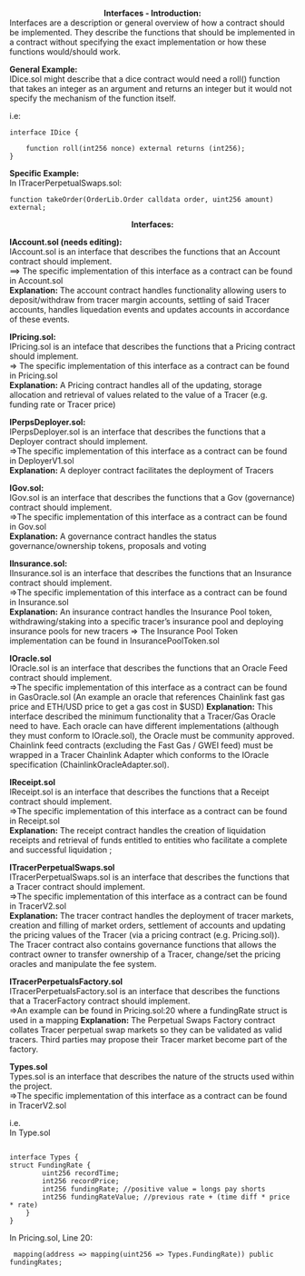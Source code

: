 **<center>Interfaces - Introduction:</center>**
Interfaces are a description or general overview  of how a contract should be implemented. They describe the functions 
that should be implemented  in a contract without specifying  the exact implementation or how these functions would/should work. 

**General Example:**  
IDice.sol might describe that a dice contract would need a roll() function that takes an integer as an argument and returns an integer 
but it would not specify the mechanism of the function itself. 

i.e:
```
interface IDice {

    function roll(int256 nonce) external returns (int256);
}
```

**Specific Example:**  
  In ITracerPerpetualSwaps.sol: 
  ```
function takeOrder(OrderLib.Order calldata order, uint256 amount) external;
```

**<center>Interfaces:</center>**


**IAccount.sol (needs editing):**   
IAccount.sol is an interface  that describes the functions that an Account contract should implement.     
==> The specific implementation of this interface as a contract can be found in Account.sol   
**Explanation:** The account contract handles functionality allowing users to deposit/withdraw from tracer margin accounts, settling of said Tracer accounts, handles liquedation events and updates accounts in accordance of these events.

**IPricing.sol:**  
IPricing.sol is an inteface that describes the functions that a Pricing contract should implement.   
=> The specific implementation of this interface as a contract can be found in Pricing.sol   
**Explanation:** A Pricing contract handles all of the updating, storage allocation and retrieval of values related to the value of a Tracer (e.g. funding rate or Tracer price)

**IPerpsDeployer.sol:**  
IPerpsDeployer.sol is an interface that describes the functions that a Deployer contract should implement.   
=>The specific implementation of this interface as a contract can be found in DeployerV1.sol   
**Explanation:** A deployer contract facilitates the deployment of Tracers

**IGov.sol:**  
IGov.sol is an interface that describes the functions that a Gov (governance) contract should implement.   
=>The specific implementation of this interface as a contract can be found in Gov.sol   
**Explanation:** A governance contract handles the status governance/ownership tokens, proposals and voting 

**IInsurance.sol:**  
IInsurance.sol is an interface that describes the functions that an Insurance contract should implement.   
=>The specific implementation of this interface as a contract can be found in Insurance.sol   
**Explanation:** An insurance contract handles the Insurance Pool token, withdrawing/staking into a specific tracer’s insurance pool and deploying insurance pools for new tracers 
=> The Insurance Pool Token implementation can be found in InsurancePoolToken.sol 

**IOracle.sol**   
IOracle.sol is an interface that describes the functions that an Oracle Feed contract should implement.   
=>The specific implementation of this interface as a contract can be found in GasOracle.sol (An example an oracle that references Chainlink fast gas price and ETH/USD price to get a gas cost in $USD)
**Explanation:** This interface described the minimum functionality that a Tracer/Gas Oracle need to have. Each oracle can have different implementations (although they must conform to IOracle.sol), the Oracle must be community approved. Chainlink feed contracts (excluding the Fast Gas / GWEI feed) must be wrapped in a Tracer Chainlink Adapter which conforms to the IOracle specification (ChainlinkOracleAdapter.sol).

**IReceipt.sol**   
IReceipt.sol is an interface that describes the functions that a Receipt contract should implement.   
=>The specific implementation of this interface as a contract can be found in Receipt.sol   
**Explanation:** The receipt contract handles the creation of liquidation  receipts and retrieval  of funds entitled to entities who facilitate a complete and successful liquidation ; 

**ITracerPerpetualSwaps.sol**   
ITracerPerpetualSwaps.sol is an interface that describes the functions that a Tracer contract should implement.   
=>The specific implementation of this interface as a contract can be found in TracerV2.sol   
**Explanation:** The tracer contract handles the deployment  of tracer markets, creation and filling of market orders, settlement of accounts and updating the pricing values of the Tracer (via a pricing contract (e.g. Pricing.sol)). 
The Tracer contract also contains governance functions that allows the contract owner to transfer ownership of a Tracer, change/set the pricing oracles and manipulate the fee system. 

**ITracerPerpetualsFactory.sol**   
ITracerPerpetualsFactory.sol is an interface that describes the functions that a TracerFactory contract should implement.    
=>An example can be found in Pricing.sol:20 where a fundingRate struct is used in a mapping
**Explanation:** The Perpetual Swaps Factory contract collates Tracer perpetual swap markets so they can be validated as valid tracers. Third parties may propose their Tracer market become part of the factory. 

**Types.sol**   
Types.sol is an interface that describes the nature of the structs used within the project.  
=>The specific implementation of this interface as a contract can be found in TracerV2.sol     


i.e.  
In Type.sol
```

interface Types {
struct FundingRate {
        uint256 recordTime;
        int256 recordPrice;
        int256 fundingRate; //positive value = longs pay shorts
        int256 fundingRateValue; //previous rate + (time diff * price * rate)
    }
}
```
In Pricing.sol, Line 20:
```
 mapping(address => mapping(uint256 => Types.FundingRate)) public fundingRates;
 ```




























